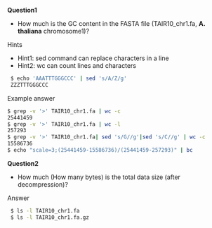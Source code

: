 **Question1**
* How much is the GC content in the FASTA file (TAIR10_chr1.fa, **A. thaliana** chromosome1)?

Hints
* Hint1: sed command can replace characters in a line
* Hint2: wc can count lines and characters

```bash
 $ echo 'AAATTTGGGCCC' | sed 's/A/Z/g'
 ZZZTTTGGGCCC
```

Example answer
```bash
$ grep -v '>' TAIR10_chr1.fa | wc -c
25441459
$ grep -v '>' TAIR10_chr1.fa | wc -l
257293
$ grep -v '>' TAIR10_chr1.fa| sed 's/G//g'|sed 's/C//g' | wc -c
15586736
$ echo "scale=3;(25441459-15586736)/(25441459-257293)" | bc
```

**Question2**
* How much (How many bytes) is the total data size (after decompression)?

Answer
```bash
 $ ls -l TAIR10_chr1.fa
 $ ls -l TAIR10_chr1.fa.gz
```
